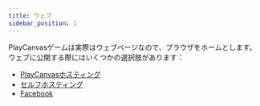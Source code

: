 ```yaml
---
title: ウェブ
sidebar_position: 1
---
```


PlayCanvasゲームは実際はウェブページなので、ブラウザをホームとします。 ウェブに公開する際にはいくつかの選択肢があります：

* [PlayCanvasホスティング][1]
* [セルフホスティング][2]
* [Facebook][3]

[1]: /user-manual/editor/publishing/web/playcanvas-hosting
[2]: /user-manual/editor/publishing/web/self-hosting
[3]: /user-manual/editor/publishing/web/facebook
